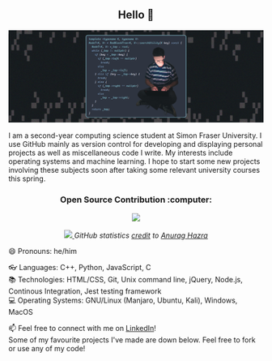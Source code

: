 <h2 align ="center"> Hello 👋 </h2>
 

[![Image](https://github.com/Alex0Blackwell/Alex0Blackwell/blob/master/.pictures/card.png)](https://github.com/Alex0Blackwell "Follow me :)")

I am a second-year computing science student at Simon Fraser University. I use GitHub mainly as version control for developing and displaying personal projects as well as miscellaneous code I write. My interests include operating systems and machine learning. I hope to start some new projects involving these subjects soon after taking some relevant university courses this spring.  

<h3 align ="center"> Open Source Contribution :computer: </h3>
<p align="center">
  <img src="https://badges.frapsoft.com/os/v1/open-source.png?v=103">
 </p>

<p align="center">
  <a href="https://github.com/Alex0Blackwell">
    <img src="https://github-readme-stats.vercel.app/api?username=Alex0Blackwell&hide=contribs&show_icons=true&include_all_commits=true&count_private=true&theme=nord"/>
  </a>
  <i>GitHub statistics <a href="https://github.com/anuraghazra/github-readme-stats">credit</a> to <a href="https://github.com/anuraghazra">Anurag Hazra</a></i>
</p>
<!-- 
[![My Github Stats](https://github-readme-stats.vercel.app/api?username=Alex0Blackwell&hide=contribs&show_icons=true&include_all_commits=true&count_private=true&theme=nord)](https://github.com/Alex0Blackwell)   
*Github statistics [credit](https://github.com/anuraghazra/github-readme-stats) to [Anurag Hazra](https://github.com/anuraghazra)*
-->

:smile: Pronouns: he/him  

:eyeglasses: Languages: C++, Python, JavaScript, C  
:books: Technologies: HTML/CSS, Git, Unix command line, jQuery, Node.js, Continous Integration, Jest testing framework  
:computer: Operating Systems: GNU/Linux (Manjaro, Ubuntu, Kali), Windows, MacOS  


:mailbox: Feel free to connect with me on [LinkedIn](https://www.linkedin.com/in/alex-blackwell/)!  
Some of my favourite projects I've made are down below. Feel free to fork or use any of my code! 
